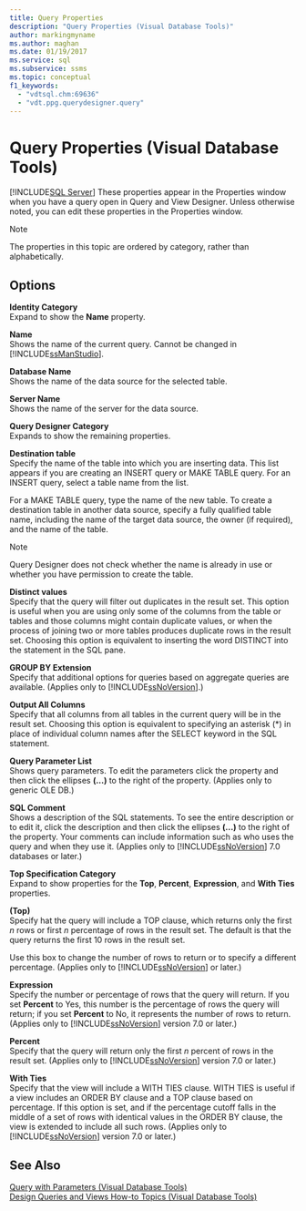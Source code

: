 ```yaml
---
title: Query Properties
description: "Query Properties (Visual Database Tools)"
author: markingmyname
ms.author: maghan
ms.date: 01/19/2017
ms.service: sql
ms.subservice: ssms
ms.topic: conceptual
f1_keywords:
  - "vdtsql.chm:69636"
  - "vdt.ppg.querydesigner.query"
---
```

# Query Properties (Visual Database Tools)
[!INCLUDE[SQL Server](../../includes/applies-to-version/sqlserver.md)]
These properties appear in the Properties window when you have a query open in Query and View Designer. Unless otherwise noted, you can edit these properties in the Properties window.  
  
> [!NOTE]  
> The properties in this topic are ordered by category, rather than alphabetically.  
  
## Options  
**Identity Category**  
Expand to show the **Name** property.  
  
**Name**  
Shows the name of the current query. Cannot be changed in [!INCLUDE[ssManStudio](../../includes/ssmanstudio-md.md)].  
  
**Database Name**  
Shows the name of the data source for the selected table.  
  
**Server Name**  
Shows the name of the server for the data source.  
  
**Query Designer Category**  
Expands to show the remaining properties.  
  
**Destination table**  
Specify the name of the table into which you are inserting data. This list appears if you are creating an INSERT query or MAKE TABLE query. For an INSERT query, select a table name from the list.  
  
For a MAKE TABLE query, type the name of the new table. To create a destination table in another data source, specify a fully qualified table name, including the name of the target data source, the owner (if required), and the name of the table.  
  
> [!NOTE]  
> Query Designer does not check whether the name is already in use or whether you have permission to create the table.  
  
**Distinct values**  
Specify that the query will filter out duplicates in the result set. This option is useful when you are using only some of the columns from the table or tables and those columns might contain duplicate values, or when the process of joining two or more tables produces duplicate rows in the result set. Choosing this option is equivalent to inserting the word DISTINCT into the statement in the SQL pane.  
  
**GROUP BY Extension**  
Specify that additional options for queries based on aggregate queries are available. (Applies only to [!INCLUDE[ssNoVersion](../../includes/ssnoversion-md.md)].)  
  
**Output All Columns**  
Specify that all columns from all tables in the current query will be in the result set. Choosing this option is equivalent to specifying an asterisk (*) in place of individual column names after the SELECT keyword in the SQL statement.  
  
**Query Parameter List**  
Shows query parameters. To edit the parameters click the property and then click the ellipses **(...)** to the right of the property. (Applies only to generic OLE DB.)  
  
**SQL Comment**  
Shows a description of the SQL statements. To see the entire description or to edit it, click the description and then click the ellipses **(...)** to the right of the property. Your comments can include information such as who uses the query and when they use it. (Applies only to [!INCLUDE[ssNoVersion](../../includes/ssnoversion-md.md)] 7.0 databases or later.)  
  
**Top Specification Category**  
Expand to show properties for the **Top**, **Percent**, **Expression**, and **With Ties** properties.  
  
**(Top)**  
Specify hat the query will include a TOP clause, which returns only the first *n* rows or first *n* percentage of rows in the result set. The default is that the query returns the first 10 rows in the result set.  
  
Use this box to change the number of rows to return or to specify a different percentage. (Applies only to [!INCLUDE[ssNoVersion](../../includes/ssnoversion-md.md)] or later.)  
  
**Expression**  
Specify the number or percentage of rows that the query will return. If you set **Percent** to Yes, this number is the percentage of rows the query will return; if you set **Percent** to No, it represents the number of rows to return. (Applies only to [!INCLUDE[ssNoVersion](../../includes/ssnoversion-md.md)] version 7.0 or later.)  
  
**Percent**  
Specify that the query will return only the first *n* percent of rows in the result set. (Applies only to [!INCLUDE[ssNoVersion](../../includes/ssnoversion-md.md)] version 7.0 or later.)  
  
**With Ties**  
Specify that the view will include a WITH TIES clause. WITH TIES is useful if a view includes an ORDER BY clause and a TOP clause based on percentage. If this option is set, and if the percentage cutoff falls in the middle of a set of rows with identical values in the ORDER BY clause, the view is extended to include all such rows. (Applies only to [!INCLUDE[ssNoVersion](../../includes/ssnoversion-md.md)] version 7.0 or later.)  
  
## See Also  
[Query with Parameters &#40;Visual Database Tools&#41;](../../ssms/visual-db-tools/query-with-parameters-visual-database-tools.md)  
[Design Queries and Views How-to Topics &#40;Visual Database Tools&#41;](../../ssms/visual-db-tools/design-queries-and-views-how-to-topics-visual-database-tools.md)  
  
